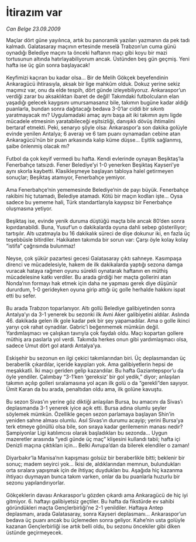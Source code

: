 # İtirazım var

*Can Belge 23.09.2009*

<div class="taraf_structure_2col_1zq">
<div class="margen_n">



 <p>Maçlar dört güne yayılınca, artık bu panoramik yazıları yazmanın da pek tadı kalmadı. Galatasaray maçının ertesinde meselâ Trabzon’un cuma günü oynadığı Belediye maçını ta önceki haftanın maçı gibi koyu bir mazi tortusunun altında hatırlayabiliyorum ancak. Üstünden beş gün geçmiş. Yeni hafta ise üç gün sonra başlayacak! <br/><br/>Keyfimizi kaçıran bu kadar olsa... Bir de Melih Gökçek beyefendinin Ankaragücü ihtirasıyla, aksak bir lige mahkûm olduk. Dokuz yerine sekiz maçımız var, onu da elde tespih, dört günde izleyebiliyoruz. Ankaraspor’un verdiği zarar bu aksaklıktan ibaret de değil! Takımdaki futbolcuların elan yaşadığı gelecek kaygısını umursamasanız bile, takımın bugüne kadar aldığı puanlarla, bundan sonra dağıtacağı bedava 3-0’lar ciddi bir sıkıntı yaratmayacak mı? Uygulamadaki amaç aynı başa ait iki takımın aynı ligde mücadele etmesinin yaratabileceği eşitsizliği, danışıklı dövüş ihtimalini bertaraf etmekti. Peki, senaryo şöyle olsa: Ankaraspor’a son dakika golüyle evinde yenilen Antalya; 6 averajı ve 6 tam puanı oynamadan cebine atan Ankaragücü’nün bir puan arkasında kalıp küme düşse... Eşitlik sağlanmış, şaibe önlenmiş olacak mı? <br/><br/>Futbol da çok keyif vermedi bu hafta. Kendi evlerinde oynayan Beşiktaş’la Fenerbahçe tatsızdı. Fener Belediye’yi 1-0 yenerken Beşiktaş Kayseri’ye aynı skorla kaybetti. Klasikleşmeye başlayan tabloya halel getirmeyen sonuçlar; Beşiktaş atamıyor, Fenerbahçe yemiyor. <br/><br/>Ama Fenerbahçe’nin yememesinde Belediye’nin de payı büyük. Fenerbahçe rakibini hiç tutamadı, Belediye atamadı. Kötü bir maçın kodları işte... Oysa sadece bu yememe hali, Türk standartlarıyla kayıpsız bir Fenerbahçe oluşmasına yetiyor. <br/><br/>Beşiktaş ise, evinde yenik duruma düştüğü maçta bile ancak 80’den sonra kıpırdanabildi. Buna, Yusuf’un o dakikalarda oyuna dahli sebep gösteriliyor; tartışılır. Altı uzatmayla bu 16 dakikalık süreci de dişe dokunur iki, en fazla üç teşebbüsle bitirdiler. Hakikaten takımda bir sorun var: Çarşı öyle kolay kolay “istifa” çağrısında bulunmaz! <br/><br/>Neyse, çok şükür pazartesi gecesi Galatasaray çıktı sahneye. Kasımpaşa direnci ve mücadelesiyle, hakem de ilk dakikalarda yaptığı sezona damga vuracak hataya rağmen oyunu sürekli oynatarak haftanın en müthiş mücadelesine katkı verdiler. Bu arada girdiği her maçta gollerini atan Nonda’nın formayı hak etmek için daha ne yapması gerek diye düşünür dururdum, 1-0 gerideyken oyuna girip attığı üç golle herhalde hakkını ispat etti bu sefer. <br/><br/>Bu arada Trabzon toparlanıyor. Altı gollü Belediye galibiyetinden sonra Antalya’yı da 3-1 yenerek bu sezonki ilk Avni Aker galibiyetini aldılar. Aslında 46. dakikada gelen ilk gole kadar pek bir şey yapamadılar. Ama o golle ikinci yarıyı çok rahat oynadılar. Gabric’i beğenmemek mümkün değil. Yardımlaşmacı ve çalışkan tavrıyla çok faydalı oldu. Maçı kopartan gollere müthiş ara paslarla yol verdi. Takımda herkes onun gibi yardımlaşmacı olsa, sadece Umut dört gol atardı Antalya’ya. <br/><br/>Eskişehir bu sezonun en ilgi çekici takımlarından biri. Üç deplasmandan üç beraberlik çıkardılar, içeride kayıpları yok. Ama galibiyetlerin hepsi de meşakkatli. İki maçı geriden gelip kazandılar. Bu hafta Gaziantepspor’u da öyle yendiler. Çalımbay “3-1’ken ‘gereksiz’ bir gol yedik,” diyor; anlaşılan takımın açılıp golleri sıralamasına yol açan ilk golü o da “gerekli”den sayıyor. Ümit Karan da bu arada, penaltıdan oldu ama, ilk golüne kavuştu. <br/><br/>Bu sezon Sivas’ın yerine göz diktiği anlaşılan Bursa, bu amacını da Sivas’ı deplasmanda 3-1 yenerek iyice açık etti. Bursa adına olumlu şeyler söylemek mümkün. Özellikle geçen sezon parlamaya başlayan Shin’in yeniden sahne alması olumlu. Asıl Sivas’ın durumu acayip; yerini Bursa’ya terk etmeye gönüllü olsa bile, son sıraya kadar gerilemenin manası nedir? Şampiyonlar Ligi katılımcısı olarak başladıkları bu sezonda... Uygun mazeretler arasında “yedi günde üç maç” klişesini kullandı tabii; hafta içi Denizli maçına çıktıkları için... Belki Avrupa’dan da bilerek elendiler o zaman! <br/><br/>Diyarbakır’la Manisa’nın kapışması golsüz bir beraberlikle bitti; beklenir bir sonuç; madem seyirci yok... İkisi de, aldıklarından memnun, bulundukları orta sıralara yapışmak için de ihtiyaç duydukları bu. Aşağıda hiç kazanma ihtiyacı duymayan bunca takım varken, onlar da bu puanlarla huzurlu bir sezonu yapılandırıyorlar. <br/><br/>Gökçeklerin davası Ankaraspor’u gözden çıkardı ama Ankaragücü de hiç iyi gitmiyor. 6. haftayı galibiyetsiz geçtiler. Bu hafta da fikstürde ev sahibi göründükleri maçta Gençlerbirliği’ne 2-1 yenildiler. Haftaya Antep deplasmanı, arada Galatasaray, sonra Kayseri deplasmanı... Ankaraspor’un bedava üç puanı ancak bu üçlemeden sonra geliyor. Kahe’nin usta golüyle kazanan Gençlerbirliği ise artık belli oldu, bu sezonu öncekiler gibi diken üstünde geçirmeyecek.</p>
<br/>
<br/>
<br/>



<br/>


<div id="taraf_not">
</div>

</div>


</div>

